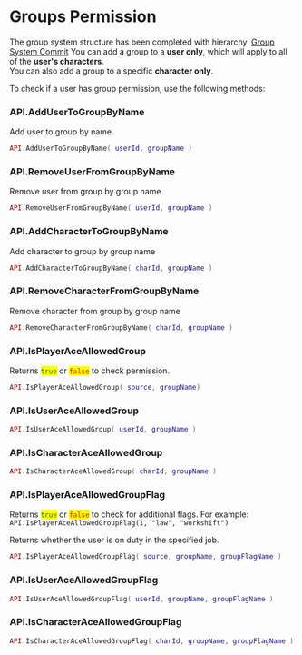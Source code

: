 # Groups Permission

The group system structure has been completed with hierarchy. [Group System Commit](https://github.com/Faroeste-Roleplay/frp\_core/commit/aad56d72a22eec15756b4407cdc0ffee329b7d37) You can add a group to a **user only**, which will apply to all of the **user's characters**. \
You can also add a group to a specific **character only**.&#x20;

To check if a user has group permission, use the following methods:&#x20;

### API.AddUserToGroupByName

Add user to group by name

```lua
API.AddUserToGroupByName( userId, groupName )
```

### API.RemoveUserFromGroupByName

Remove user from group by group name

```lua
API.RemoveUserFromGroupByName( userId, groupName )
```

### API.AddCharacterToGroupByName

Add character to group by group name

```lua
API.AddCharacterToGroupByName( charId, groupName )
```

### API.RemoveCharacterFromGroupByName

Remove character from group by group name

```lua
API.RemoveCharacterFromGroupByName( charId, groupName )
```

###

### API.IsPlayerAceAllowedGroup

Returns <mark style="color:green;">`true`</mark> or <mark style="color:red;">`false`</mark> to check permission.

```lua
API.IsPlayerAceAllowedGroup( source, groupName)
```

### API.IsUserAceAllowedGroup

```lua
API.IsUserAceAllowedGroup( userId, groupName )
```

### API.IsCharacterAceAllowedGroup

```lua
API.IsCharacterAceAllowedGroup( charId, groupName )
```

###

### API.IsPlayerAceAllowedGroupFlag

Returns <mark style="color:green;">`true`</mark> or <mark style="color:red;">`false`</mark> to check for additional flags. For example: `API.IsPlayerAceAllowedGroupFlag(1, "law", "workshift")`&#x20;

Returns whether the user is on duty in the specified job.

```lua
API.IsPlayerAceAllowedGroupFlag( source, groupName, groupFlagName )
```

### API.IsUserAceAllowedGroupFlag

```lua
API.IsUserAceAllowedGroupFlag( userId, groupName, groupFlagName )
```

### API.IsCharacterAceAllowedGroupFlag

```lua
API.IsCharacterAceAllowedGroupFlag( charId, groupName, groupFlagName )
```

